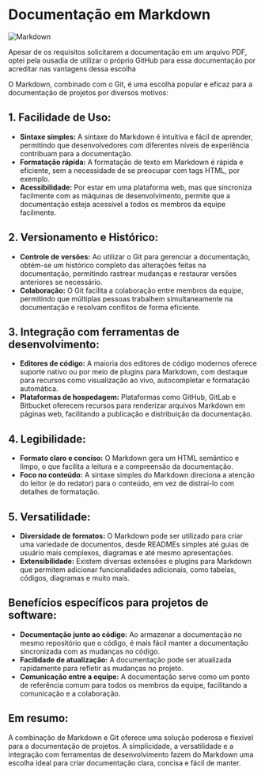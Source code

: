 # Documentação em Markdown

![Markdown](https://img.shields.io/badge/markdown-%23000000.svg?style=for-the-badge&logo=markdown&logoColor=white)

Apesar de os requisitos solicitarem a documentação em um arquivo PDF, optei pela ousadia de utilizar o próprio GitHub para essa documentação por acreditar nas vantagens dessa escolha

O Markdown, combinado com o Git, é uma escolha popular e eficaz para a documentação de projetos por diversos motivos:

## 1. Facilidade de Uso:

- **Sintaxe simples:** A sintaxe do Markdown é intuitiva e fácil de aprender, permitindo que desenvolvedores com diferentes níveis de experiência contribuam para a documentação.
- **Formatação rápida:** A formatação de texto em Markdown é rápida e eficiente, sem a necessidade de se preocupar com tags HTML, por exemplo.
- **Acessibilidade:** Por estar em uma plataforma web, mas que sincroniza facilmente com as máquinas de desenvolvimento, permite que a documentação esteja acessível a todos os membros da equipe facilmente.

## 2. Versionamento e Histórico:

- **Controle de versões:** Ao utilizar o Git para gerenciar a documentação, obtém-se um histórico completo das alterações feitas na documentação, permitindo rastrear mudanças e restaurar versões anteriores se necessário.
- **Colaboração:** O Git facilita a colaboração entre membros da equipe, permitindo que múltiplas pessoas trabalhem simultaneamente na documentação e resolvam conflitos de forma eficiente.
  
## 3. Integração com ferramentas de desenvolvimento:

- **Editores de código:** A maioria dos editores de código modernos oferece suporte nativo ou por meio de plugins para Markdown, com destaque para recursos como visualização ao vivo, autocompletar e formatação automática.
- **Plataformas de hospedagem:** Plataformas como GitHub, GitLab e Bitbucket oferecem recursos para renderizar arquivos Markdown em páginas web, facilitando a publicação e distribuição da documentação.

## 4. Legibilidade:

- **Formato claro e conciso:** O Markdown gera um HTML semântico e limpo, o que facilita a leitura e a compreensão da documentação.
- **Foco no conteúdo:** A sintaxe simples do Markdown direciona a atenção do leitor (e do redator) para o conteúdo, em vez de distraí-lo com detalhes de formatação.

## 5. Versatilidade:
- **Diversidade de formatos:** O Markdown pode ser utilizado para criar uma variedade de documentos, desde READMEs simples até guias de usuário mais complexos, diagramas e até mesmo apresentações.
- **Extensibilidade:** Existem diversas extensões e plugins para Markdown que permitem adicionar funcionalidades adicionais, como tabelas, códigos, diagramas e muito mais.

## Benefícios específicos para projetos de software:

- **Documentação junto ao código:** Ao armazenar a documentação no mesmo repositório que o código, é mais fácil manter a documentação sincronizada com as mudanças no código.
- **Facilidade de atualização:** A documentação pode ser atualizada rapidamente para refletir as mudanças no projeto.
- **Comunicação entre a equipe:** A documentação serve como um ponto de referência comum para todos os membros da equipe, facilitando a comunicação e a colaboração.

## Em resumo:

A combinação de Markdown e Git oferece uma solução poderosa e flexível para a documentação de projetos. A simplicidade, a versatilidade e a integração com ferramentas de desenvolvimento fazem do Markdown uma escolha ideal para criar documentação clara, concisa e fácil de manter.
